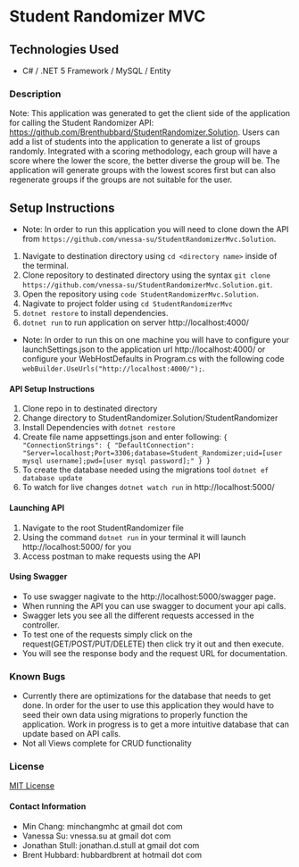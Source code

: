 # Student Randomizer MVC

## Technologies Used

- C# / .NET 5 Framework / MySQL / Entity

### Description
Note: This application was generated to get the client side of the application for calling the Student Randomizer API: https://github.com/Brenthubbard/StudentRandomizer.Solution.
Users can add a list of students into the application to generate a list of groups randomly. Integrated with a scoring methodology, each group will have a score where the lower the score, the better diverse the group will be. The application will generate groups with the lowest scores first but can also regenerate groups if the groups are not suitable for the user.

## Setup Instructions
- Note: In order to run this application you will need to clone down the API from `https://github.com/vnessa-su/StudentRandomizerMvc.Solution`.
1. Navigate to destination directory using `cd <directory name>` inside of the terminal.
2. Clone repository to destinated directory using the syntax `git clone https://github.com/vnessa-su/StudentRandomizerMvc.Solution.git`.
3. Open the repository using `code StudentRandomizerMvc.Solution`.
4. Nagivate to project folder using `cd StudentRandomizerMvc`
5. `dotnet restore` to install dependencies.
6. `dotnet run` to run application on server http://localhost:4000/
- Note: In order to run this on one machine you will have to configure your launchSettings.json to the application url http://localhost:4000/ or configure your WebHostDefaults in Program.cs with the following code `webBuilder.UseUrls("http://localhost:4000/");`.

#### API Setup Instructions
1. Clone repo in to destinated directory
2. Change directory to StudentRandomizer.Solution/StudentRandomizer
3. Install Dependencies with `dotnet restore`
4. Create file name appsettings.json and enter following: `{ "ConnectionStrings": { "DefaultConnection": "Server=localhost;Port=3306;database=Student_Randomizer;uid=[user mysql username];pwd=[user mysql password];" } }`
5. To create the database needed using the migrations tool `dotnet ef database update`
6. To watch for live changes `dotnet watch run` in http://localhost:5000/

#### Launching API
1. Navigate to the root StudentRandomizer file
2. Using the command `dotnet run` in your terminal it will launch http://localhost:5000/ for you
3. Access postman to make requests using the API

#### Using Swagger
- To use swagger nagivate to the http://localhost:5000/swagger page.
- When running the API you can use swagger to document your api calls.
- Swagger lets you see all the different requests accessed in the controller.
- To test one of the requests simply click on the request(GET/POST/PUT/DELETE) then click try it out and then execute.
- You will see the response body and the request URL for documentation.

### Known Bugs
- Currently there are optimizations for the database that needs to get done. In order for the user to use this application they would have to seed their own data using migrations to properly function the application. Work in progress is to get a more intuitive database that can update based on API calls.
- Not all Views complete for CRUD functionality

### License

[MIT License](license)

#### Contact Information
- Min Chang: minchangmhc at gmail dot com
- Vanessa Su: vnessa.su at gmail dot com
- Jonathan Stull: jonathan.d.stull at gmail dot com
- Brent Hubbard: hubbardbrent at hotmail dot com